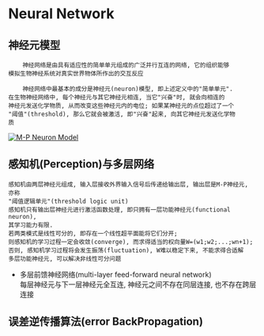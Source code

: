 # Neural Network
## 神经元模型
        神经网络是由具有适应性的简单单元组成的广泛并行互连的网络, 它的组织能够
    模拟生物神经系统对真实世界物体所作出的交互反应

        神经网络中最基本的成分是神经元(neuron)模型, 即上述定义中的"简单单元".
    在生物神经网络中, 每个神经元与其它神经元相连, 当它"兴奋"时, 就会向相连的
    神经元发送化学物质, 从而改变这些神经元内的电位; 如果某神经元的点位超过了一个
    "阈值"(threshold), 那么它就会被激活, 即"兴奋"起来, 向其它神经元发送化学物
    质
[![M-P Neuron Model](https://i.loli.net/2018/07/22/5b5481fb7dfcd.jpg)](https://i.loli.net/2018/07/22/5b5481fb7dfcd.jpg)
## 感知机(Perception)与多层网络
    感知机由两层神经元组成, 输入层接收外界输入信号后传递给输出层, 输出层是M-P神经元, 亦称
    "阈值逻辑单元"(threshold logic unit)
    感知机只有输出层神经元进行激活函数处理, 即只拥有一层功能神经元(functional neuron),
    其学习能力有限.
    若两类模式是线性可分的, 即存在一个线性超平面能将它们分开;
    则感知机的学习过程一定会收敛(converge), 而求得适当的权向量W=(w1;w2;...;wn+1);
    否则, 感知机学习过程将会发生振荡(fluctuation), W难以稳定下来, 不能求得合适解
    多层功能神经元, 可以解决非线性可分问题
- 多层前馈神经网络(multi-layer feed-forward neural network)<br/>
每层神经元与下一层神经元全互连, 神经元之间不存在同层连接, 也不存在跨层连接
## 误差逆传播算法(error BackPropagation)




